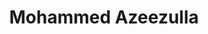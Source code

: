 ---
layout: about
inline: true
group: Masters Students
group_rank: 3
group_order: 2

title: Mohammed Azeezulla
description: Profile of Mohammed Azeezulla, Master
lastname: Azeezulla
publications: 'author^=*Azeezulla'

teaser: >
    Azeez is a master’s student in the School of Computing at DePaul University, focusing on efficient transformer models.
    
profile:
    name: Mohammed Azeezulla
    position: Masters Student @ DePaul, 11/2024 - Present
    align: right
    image: azeez.jpg
    email: mmoha134@depaul.edu
    linkedin: mohammed-azeezulla-b11b3b2b8
    github: zeeza18
    # address: >
    #     CDM 712<br />
    #     243 South Wabash Avenue<br />
    #     Chicago, IL 60604
---